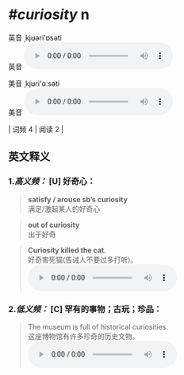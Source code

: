 # ***\#curiosity*** n
英音 ˌkjʊəri'ɒsəti  
英音
<audio src="./media/curiosity-B.aac" controls="controls"></audio>

美音 ˌkjʊri'ɑːsəti  
美音
<audio src="./media/curiosity.aac" controls="controls"></audio>



| 词频 4 | 阅读 2 |  

英文释义
---
### 1.*高义频：* **[U] 好奇心：**  

 > **satisfy / arouse sb’s curiosity**  
 > 满足/激起某人的好奇心    

 > **out of curiosity**  
 > 出于好奇    

 > **Curiosity killed the cat**.  
 > 好奇害死猫(告诫人不要过多打听)。    
<audio src="./media/curiosity-1.aac" controls="controls"></audio>

### 2.*低义频：* **[C] 罕有的事物；古玩；珍品：**  

 > The museum is full of historical curiosities.  
 > 这座博物馆有许多珍奇的历史文物。    
<audio src="./media/curiosity-2.aac" controls="controls"></audio>


